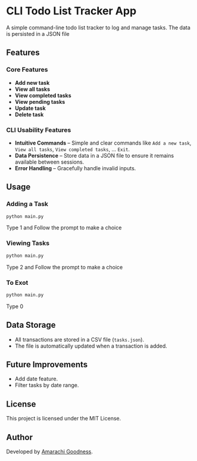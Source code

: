 # CLI Todo List Tracker App

A simple command-line todo list tracker to log and manage tasks. The data is persisted in a JSON file

## Features

### Core Features

- **Add new task**
- **View all tasks**
- **View completed tasks** 
- **View pending tasks**
- **Update task**
- **Delete task**

### CLI Usability Features

- **Intuitive Commands** – Simple and clear commands like `Add a new task`, `View all tasks`, `View completed tasks`, ... `Exit`.
- **Data Persistence** – Store data in a JSON file to ensure it remains available between sessions.
- **Error Handling** – Gracefully handle invalid inputs.

## Usage

### Adding a Task

```sh
python main.py
```

Type 1 and Follow the prompt to make a choice

### Viewing Tasks

```sh
python main.py
```

Type 2 and Follow the prompt to make a choice

### To Exot

```sh
python main.py
```

Type 0

## Data Storage

- All transactions are stored in a CSV file (`tasks.json`).
- The file is automatically updated when a transaction is added.

## Future Improvements

- Add date feature.
- Filter tasks by date range.

## License

This project is licensed under the MIT License.

## Author

Developed by [Amarachi Goodness](https://github.com/amarachigoodness74/learning_python/tree/main/expense-tracker).
